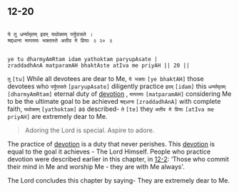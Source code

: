 ## 12-20


```shloka-sa

ये तु धर्म्यामृतम् इदम् यथोक्तम् पर्युपासते ।
श्रद्दधाना मत्परमाः भक्तास्ते अतीव मे प्रियाः ॥ २० ॥

```
```shloka-sa-hk

ye tu dharmyAmRtam idam yathoktam paryupAsate |
zraddadhAnA matparamAH bhaktAste atIva me priyAH || 20 ||

```
`तु` `[tu]` While all devotees are dear to Me, `ये भक्ताः` `[ye bhaktAH]` those devotees who `पर्युपासते` `[paryupAsate]` diligently practice `इदम्` `[idam]` this `धर्म्यामृतम्` `[dharmyAmRtam]` eternal duty of 
[devotion](Chapter_7.md#bhakti_a_defn)
, `मत्परमाः` `[matparamAH]` considering Me to be the ultimate goal to be achieved `श्रद्दधाना` `[zraddadhAnA]` with complete faith, `यथोक्तम्` `[yathoktam]` as described- `ते` `[te]` they `अतीव मे प्रियाः` `[atIva me priyAH]` are extremely dear to Me.


<a name='applnote_173'></a>
> Adoring the Lord is special. Aspire to adore.



The practice of 
[devotion](Chapter_7.md#bhakti_a_defn)
 is a duty that never perishes. This 
[devotion](Chapter_7.md#bhakti_a_defn)
 is equal to the goal it achieves - The Lord Himself. People who practice devotion were described earlier in this chapter, in 
[12-2](12-2.md): ‘Those who commit their mind in Me and worship Me - they are with Me always'. 

The Lord concludes this chapter by saying- They are extremely dear to Me.



